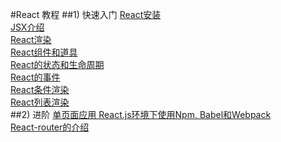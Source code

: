 #React 教程
##1) 快速入门
[React安装](https://github.com/lucianLY/React/tree/master/lesson1)<br/>
[JSX介绍](https://github.com/lucianLY/React/tree/master/lesson2)<br/>
[React渲染](https://github.com/lucianLY/React/tree/master/lesson3)<br/>
[React组件和道具](https://github.com/lucianLY/React/tree/master/lesson4)<br/>
[React的状态和生命周期](https://github.com/lucianLY/React/tree/master/lesson5)<br/>
[React的事件](https://github.com/lucianLY/React/tree/master/lesson6)<br/>
[React条件渲染](https://github.com/lucianLY/React/tree/master/lesson7)<br/>
[React列表渲染](https://github.com/lucianLY/React/tree/master/lesson8)<br/>
##2) 进阶
[单页面应用 React.js环境下使用Npm, Babel和Webpack](https://github.com/lucianLY/React/tree/master/tea)<br/>
[React-router的介绍](https://github.com/lucianLY/React/tree/master/tea-router)
